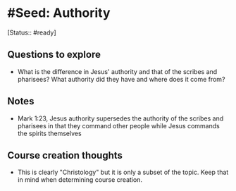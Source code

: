 
# #Seed: Authority
[Status:: #ready]

## Questions to explore
- What is the difference in Jesus' authority and that of the scribes and pharisees? What authority did they have and where does it come from?

## Notes
- Mark 1:23, Jesus authority supersedes the authority of the scribes and pharisees in that they command other people while Jesus commands the spirits themselves

## Course creation thoughts
- This is clearly "Christology" but it is only a subset of the topic. Keep that in mind when determining course creation.